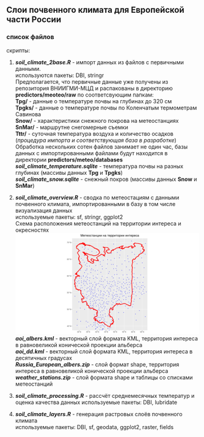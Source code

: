 ## Слои почвенного климата для Европейской части России

### список файлов
скрипты:
1. ***soil_climate_2base.R*** - импорт данных из файлов с первичными данными.<BR>
   используются пакеты: DBI, stringr<BR>
   Предполагается, что первичные данные уже получены из репозитория ВНИИГМИ-МЦД и распакованы в директорию **predictors/meoteo/raw** 
   по соответсвующим папкам:<br>
   **Tpg/** - данные о температуре почвы на глубинах до 320 см<br>
   **Tpgks/** - данные о температуре почвы по Коленчатым термометрам Савинова<br>
   **Snow/** - характеристики снежного покрова на метеостанциях<br>
   **SnMar/** - маршрутне снегомерные съемки<br>
   **Tttr/** - суточная температура воздуха и количество осадков (*процедура импорта и соответствующая база в разработке*)<br>
   Обработка нескольких сотен файлов занимает не один час, базы данных с импортированными файлами будут находится в директории **predictors/meteo/databases**<br>
   ***soil_climate_temperature.sqlite*** - температура почвы на разных глубинах (массивы данных **Tpg** и **Tpgks**)<br>
   ***soil_climate_snow.sqlite*** - снежный покров (массивы данных **Snow** и **SnMar**)

2. ***soil_climate_overview.R*** - сводка по метеостациям с данными почвенного климата, импортированными в базу
   в том числе визуализация данных<br>
   используемые пакеты: sf, stringr, ggplot2<br>
   Схема расположения метеостанций на территории интереса и окресностях<br>
   ![СХЕМА](https://github.com/MaxCarabus/soilClimCover/blob/main/weather_stations_aoi.png)<br>
   ***aoi_albers.kml*** - векторный слой формата KML, территория интереса в равновеликой конической проекции альберса<br>
   ***aoi_dd.kml*** - векторный слой формата KML, территория интереса в десятичных градусах<br>
   ***Russia_European_albers.zip*** - слой формат shape, территория интереса в равновеликой конической проекции альберса<br>
   ***weather_stations.zip*** - слой формата shape и таблицы со списками метеостанций

3. ***soil_climate_processing.R*** - рассчёт среднемесячных температур и оценка качества данных
   используемые пакеты: DBI, lubridate

4. ***soil_climate_layers.R*** - генерация растровых слоёв почвенного климата<br>
   используемые пакеты: DBI, sf, geodata, ggplot2, raster, fields

